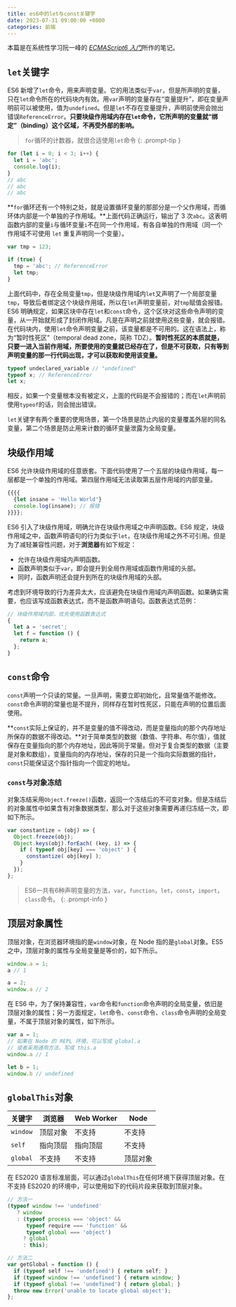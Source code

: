 ```yaml
---
title: es6中的let与const关键字
date: 2023-07-31 09:00:00 +0800
categories: 前端
---
```


本篇是在系统性学习阮一峰的 [*ECMAScript6 入门*](https://es6.ruanyifeng.com)所作的笔记。

## `let`关键字

ES6 新增了`let`命令，用来声明变量。它的用法类似于`var`，但是所声明的变量，只在`let`命令所在的代码块内有效。用`var`声明的变量存在“变量提升”，即在变量声明前可以被使用，值为`undefined`。但是`let`不存在变量提升，声明前使用会抛出错误`ReferenceError`。**只要块级作用域内存在`let`命令，它所声明的变量就“绑定”（binding）这个区域，不再受外部的影响。**

> `for`循环的计数器，就很合适使用`let`命令
> {: .prompt-tip }

```javascript
for (let i = 0; i < 3; i++) {
  let i = 'abc';
  console.log(i);
}
// abc
// abc
// abc
```

**`for`循环还有一个特别之处，就是设置循环变量的那部分是一个父作用域，而循环体内部是一个单独的子作用域。**上面代码正确运行，输出了 3 次`abc`。这表明函数内部的变量`i`与循环变量`i`不在同一个作用域，有各自单独的作用域（同一个作用域不可使用 `let` 重复声明同一个变量）。

```javascript
var tmp = 123;

if (true) {
  tmp = 'abc'; // ReferenceError
  let tmp;
}

```

上面代码中，存在全局变量`tmp`，但是块级作用域内`let`又声明了一个局部变量`tmp`，导致后者绑定这个块级作用域，所以在`let`声明变量前，对`tmp`赋值会报错。ES6 明确规定，如果区块中存在`let`和`const`命令，这个区块对这些命令声明的变量，从一开始就形成了封闭作用域。凡是在声明之前就使用这些变量，就会报错。在代码块内，使用`let`命令声明变量之前，该变量都是不可用的。这在语法上，称为“暂时性死区”（temporal dead zone，简称 TDZ）。**暂时性死区的本质就是，只要一进入当前作用域，所要使用的变量就已经存在了，但是不可获取，只有等到声明变量的那一行代码出现，才可以获取和使用该变量。**

```javascript
typeof undeclared_variable // "undefined"
typeof x; // ReferenceError
let x;
```

相反，如果一个变量根本没有被定义，上面的代码是不会报错的；而在`let`声明前使用`typeof`的话，则会抛出错误。

`let`关键字有两个重要的使用场景，第一个场景是防止内层的变量覆盖外层的同名变量，第二个场景是防止用来计数的循环变量泄露为全局变量。

## 块级作用域

ES6 允许块级作用域的任意嵌套。下面代码使用了一个五层的块级作用域，每一层都是一个单独的作用域。第四层作用域无法读取第五层作用域的内部变量。

```javascript
{{{{
  {let insane = 'Hello World'}
  console.log(insane); // 报错
}}}};
```

ES6 引入了块级作用域，明确允许在块级作用域之中声明函数。ES6 规定，块级作用域之中，函数声明语句的行为类似于`let`，在块级作用域之外不可引用。但是为了减轻兼容性问题，对于**浏览器**有如下规定：

- 允许在块级作用域内声明函数。
- 函数声明类似于`var`，即会提升到全局作用域或函数作用域的头部。
- 同时，函数声明还会提升到所在的块级作用域的头部。

考虑到环境导致的行为差异太大，应该避免在块级作用域内声明函数。如果确实需要，也应该写成函数表达式，而不是函数声明语句。函数表达式范例：

```javascript
// 块级作用域内部，优先使用函数表达式
{
  let a = 'secret';
  let f = function () {
    return a;
  };
}
```

## `const`命令

`const`声明一个只读的常量。一旦声明，需要立即初始化，且常量值不能修改。`const`命令声明的常量也是不提升，同样存在暂时性死区，只能在声明的位置后面使用。

**`const`实际上保证的，并不是变量的值不得改动，而是变量指向的那个内存地址所保存的数据不得改动。**对于简单类型的数据（数值、字符串、布尔值），值就保存在变量指向的那个内存地址，因此等同于常量。但对于复合类型的数据（主要是对象和数组），变量指向的内存地址，保存的只是一个指向实际数据的指针，`const`只能保证这个指针指向一个固定的地址。

### `const`与对象冻结

对象冻结采用`Object.freeze()`函数，返回一个冻结后的不可变对象。但是冻结后的对象属性中如果含有对象数据类型，那么对于这些对象需要再递归冻结一次，即如下所示。

```javascript
var constantize = (obj) => {
  Object.freeze(obj);
  Object.keys(obj).forEach( (key, i) => {
    if ( typeof obj[key] === 'object' ) {
      constantize( obj[key] );
    }
  });
};
```

>ES6一共有6种声明变量的方法，`var`，`function`，`let`，`const`，`import`，`class`命令。
>{: .prompt-info }

## 顶层对象属性

顶层对象，在浏览器环境指的是`window`对象，在 Node 指的是`global`对象。ES5 之中，顶层对象的属性与全局变量是等价的，如下所示。

```javascript
window.a = 1;
a // 1

a = 2;
window.a // 2
```

在 ES6 中，为了保持兼容性，`var`命令和`function`命令声明的全局变量，依旧是顶层对象的属性；另一方面规定，`let`命令、`const`命令、`class`命令声明的全局变量，不属于顶层对象的属性，如下所示。

```javascript
var a = 1;
// 如果在 Node 的 REPL 环境，可以写成 global.a
// 或者采用通用方法，写成 this.a
window.a // 1

let b = 1;
window.b // undefined
```

## `globalThis`对象

| 关键字   | 浏览器   | Web Worker | Node     |
| -------- | -------- | ---------- | -------- |
| `window` | 顶层对象 | 不支持     | 不支持   |
| `self`   | 指向顶层 | 指向顶层   | 不支持   |
| `global` | 不支持   | 不支持     | 顶层对象 |

在 ES2020 语言标准层面，可以通过`globalThis`在任何环境下获得顶层对象。在不支持 ES2020 的环境中，可以使用如下的代码片段来获取到顶层对象。

```javascript
// 方法一
(typeof window !== 'undefined'
   ? window
   : (typeof process === 'object' &&
      typeof require === 'function' &&
      typeof global === 'object')
     ? global
     : this);

// 方法二
var getGlobal = function () {
  if (typeof self !== 'undefined') { return self; }
  if (typeof window !== 'undefined') { return window; }
  if (typeof global !== 'undefined') { return global; }
  throw new Error('unable to locate global object');
};
```

